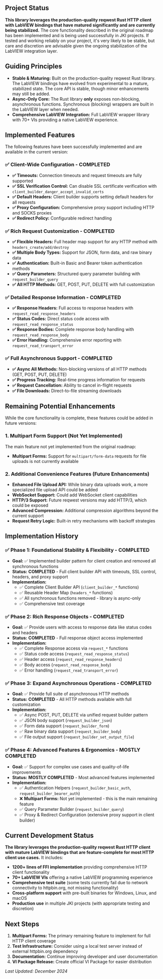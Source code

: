 ## Project Status

**This library leverages the production-quality reqwest Rust HTTP client with LabVIEW bindings that have matured significantly and are currently being stabilized.** The core functionality described in the original roadmap has been implemented and is being used successfully in JKI projects. If tested and working reliably on your project, it's very likely to be stable, but care and discretion are advisable given the ongoing stabilization of the LabVIEW integration layer.

## Guiding Principles

*   **Stable & Maturing:** Built on the production-quality reqwest Rust library. The LabVIEW bindings have evolved from experimental to a mature, stabilized state. The core API is stable, though minor enhancements may still be added.
*   **Async-Only Core:** The Rust library **only** exposes non-blocking, asynchronous functions. Synchronous (blocking) wrappers are built in the LabVIEW layer when needed.
*   **Comprehensive LabVIEW Integration:** Full LabVIEW wrapper library with 70+ VIs providing a native LabVIEW experience.

## Implemented Features

The following features have been successfully implemented and are available in the current version:

### ✅ **Client-Wide Configuration - COMPLETED**

- **✅ Timeouts:** Connection timeouts and request timeouts are fully supported
- **✅ SSL Verification Control:** Can disable SSL certificate verification with `client_builder_danger_accept_invalid_certs`
- **✅ Default Headers:** Client builder supports setting default headers for all requests
- **✅ Proxy Configuration:** Comprehensive proxy support including HTTP and SOCKS proxies
- **✅ Redirect Policy:** Configurable redirect handling

### ✅ **Rich Request Customization - COMPLETED**

- **✅ Flexible Headers:** Full header map support for any HTTP method with `headers_create/add/destroy`
- **✅ Multiple Body Types:** Support for JSON, form data, and raw binary data
- **✅ Authentication:** Built-in Basic and Bearer token authentication methods
- **✅ Query Parameters:** Structured query parameter building with `request_builder_query`
- **✅ All HTTP Methods:** GET, POST, PUT, DELETE with full customization

### ✅ **Detailed Response Information - COMPLETED**

- **✅ Response Headers:** Full access to response headers with `request_read_response_headers`
- **✅ Status Codes:** Direct status code access with `request_read_response_status`
- **✅ Response Bodies:** Complete response body handling with `request_read_response_body`
- **✅ Error Handling:** Comprehensive error reporting with `request_read_transport_error`

### ✅ **Full Asynchronous Support - COMPLETED**

- **✅ Async All Methods:** Non-blocking versions of all HTTP methods (GET, POST, PUT, DELETE)
- **✅ Progress Tracking:** Real-time progress information for requests
- **✅ Request Cancellation:** Ability to cancel in-flight requests
- **✅ File Downloads:** Direct-to-file streaming downloads

## Remaining Potential Enhancements

While the core functionality is complete, these features could be added in future versions:

### 1. **Multipart Form Support** (Not Yet Implemented)

The main feature not yet implemented from the original roadmap:

*   **Multipart Forms:** Support for `multipart/form-data` requests for file uploads is not currently available

### 2. **Additional Convenience Features** (Future Enhancements)

*   **Enhanced File Upload API:** While binary data uploads work, a more specialized file upload API could be added
*   **WebSocket Support:** Could add WebSocket client capabilities
*   **HTTP/3 Support:** Future reqwest versions may add HTTP/3, which could be exposed
*   **Advanced Compression:** Additional compression algorithms beyond the current support
*   **Request Retry Logic:** Built-in retry mechanisms with backoff strategies

## Implementation History

### ✅ Phase 1: Foundational Stability & Flexibility - **COMPLETED**
*   **Goal:** ✅ Implemented builder pattern for client creation and removed all synchronous functions
*   **Status:** **COMPLETED** - Full client builder API with timeouts, SSL control, headers, and proxy support
*   **Implementation:**
    - ✅ Complete Client Builder API (`client_builder_*` functions)
    - ✅ Reusable Header Map (`headers_*` functions)  
    - ✅ All synchronous functions removed - library is async-only
    - ✅ Comprehensive test coverage

### ✅ Phase 2: Rich Response Objects - **COMPLETED**
*   **Goal:** ✅ Provide users with access to response data like status codes and headers
*   **Status:** **COMPLETED** - Full response object access implemented
*   **Implementation:**
    - ✅ Complete Response access via `request_*` functions
    - ✅ Status code access (`request_read_response_status`)
    - ✅ Header access (`request_read_response_headers`)
    - ✅ Body access (`request_read_response_body`)
    - ✅ Error handling (`request_read_transport_error`)

### ✅ Phase 3: Expand Asynchronous Operations - **COMPLETED**
*   **Goal:** ✅ Provide full suite of asynchronous HTTP methods
*   **Status:** **COMPLETED** - All HTTP methods available with full customization
*   **Implementation:**
    - ✅ Async POST, PUT, DELETE via unified request builder pattern
    - ✅ JSON body support (`request_builder_json`)
    - ✅ Form data support (`request_builder_form`)  
    - ✅ Raw binary data support (`request_builder_body`)
    - ✅ File output support (`request_builder_set_output_file`)

### ✅ Phase 4: Advanced Features & Ergonomics - **MOSTLY COMPLETED**
*   **Goal:** ✅ Support for complex use cases and quality-of-life improvements  
*   **Status:** **MOSTLY COMPLETED** - Most advanced features implemented
*   **Implementation:**
    - ✅ Authentication Helpers (`request_builder_basic_auth`, `request_builder_bearer_auth`)
    - ❌ **Multipart Forms:** Not yet implemented - this is the main remaining feature
    - ✅ Query Parameter Builder (`request_builder_query`)
    - ✅ Proxy & Redirect Configuration (extensive proxy support in client builder)

## Current Development Status

**The library leverages the production-quality reqwest Rust HTTP client with mature LabVIEW bindings that are feature-complete for most HTTP client use cases.** It includes:

- **1200+ lines of FFI implementation** providing comprehensive HTTP client functionality
- **70+ LabVIEW VIs** offering a native LabVIEW programming experience  
- **Comprehensive test suite** (some tests currently fail due to network connectivity to httpbin.org, not missing functionality)
- **Cross-platform support** with pre-built binaries for Windows, Linux, and macOS
- **Production use** in multiple JKI projects (with appropriate testing and discretion)

## Next Steps

1. **Multipart Forms:** The primary remaining feature to implement for full HTTP client coverage
2. **Test Infrastructure:** Consider using a local test server instead of external httpbin.org dependency
3. **Documentation:** Continue improving developer and user documentation
4. **VI Package Release:** Create official VI Package for easier distribution

*Last Updated: December 2024*
